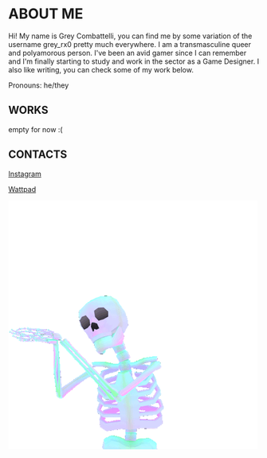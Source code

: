 # ABOUT ME

Hi! My name is Grey Combattelli, you can find me by some variation of the username grey_rx0 pretty much everywhere. I am a transmasculine queer and polyamorous person. I've been an avid gamer since I can remember and I'm finally starting to study and work in the sector as a Game Designer. I also like writing, you can check some of my work below.

Pronouns: he/they 

## WORKS

empty for now :(

## CONTACTS

[Instagram](https://instagram.com/greyrx_0?igshid=ZDdkNTZiNTM=)

[Wattpad](...)

![image](https://github.com/greyx0/greyx0/blob/main/ezgif-3-0c9c5e934e.gif)
